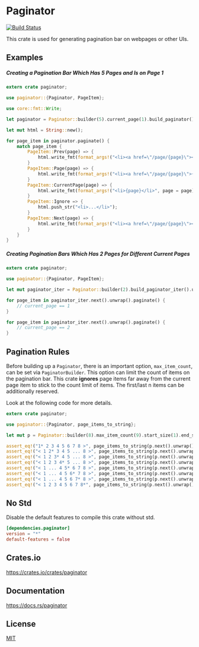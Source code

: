 Paginator
====================

[![Build Status](https://travis-ci.org/magiclen/paginator.svg?branch=master)](https://travis-ci.org/magiclen/paginator)

This crate is used for generating pagination bar on webpages or other UIs.

## Examples

##### Creating a Pagination Bar Which Has 5 Pages and Is on Page 1

```rust
extern crate paginator;

use paginator::{Paginator, PageItem};

use core::fmt::Write;

let paginator = Paginator::builder(5).current_page(1).build_paginator().unwrap();

let mut html = String::new();

for page_item in paginator.paginate() {
    match page_item {
        PageItem::Prev(page) => {
            html.write_fmt(format_args!("<li><a href=\"/page/{page}\"><i class=\"fas fa-angle-left\"></i></a></li>", page = page));
        }
        PageItem::Page(page) => {
            html.write_fmt(format_args!("<li><a href=\"/page/{page}\">{page}</a></li>", page = page));
        }
        PageItem::CurrentPage(page) => {
            html.write_fmt(format_args!("<li>{page}</li>", page = page));
        }
        PageItem::Ignore => {
            html.push_str("<li>...</li>");
        }
        PageItem::Next(page) => {
            html.write_fmt(format_args!("<li><a href=\"/page/{page}\"><i class=\"fas fa-angle-right\"></i></a></li>", page = page));
        }
    }
}
```

##### Creating Pagination Bars Which Has 2 Pages for Different Current Pages

```rust
extern crate paginator;

use paginator::{Paginator, PageItem};

let mut paginator_iter = Paginator::builder(2).build_paginator_iter().unwrap();

for page_item in paginator_iter.next().unwrap().paginate() {
    // current_page == 1
}

for page_item in paginator_iter.next().unwrap().paginate() {
    // current_page == 2
}
```

## Pagination Rules

Before building up a `Paginator`, there is an important option, `max_item_count`, can be set via `PaginatorBuilder`. This option can limit the count of items on the pagination bar. This crate **ignores** page items far away from the current page item to stick to the count limit of items. The first/last n items can be additionally reserved.

Look at the following code for more details.

```rust
extern crate paginator;

use paginator::{Paginator, page_items_to_string};

let mut p = Paginator::builder(8).max_item_count(9).start_size(1).end_size(1).build_paginator_iter().unwrap();

assert_eq!("1* 2 3 4 5 6 7 8 >", page_items_to_string(p.next().unwrap().paginate().as_slice()));
assert_eq!("< 1 2* 3 4 5 ... 8 >", page_items_to_string(p.next().unwrap().paginate().as_slice()));
assert_eq!("< 1 2 3* 4 5 ... 8 >", page_items_to_string(p.next().unwrap().paginate().as_slice()));
assert_eq!("< 1 2 3 4* 5 ... 8 >", page_items_to_string(p.next().unwrap().paginate().as_slice()));
assert_eq!("< 1 ... 4 5* 6 7 8 >", page_items_to_string(p.next().unwrap().paginate().as_slice()));
assert_eq!("< 1 ... 4 5 6* 7 8 >", page_items_to_string(p.next().unwrap().paginate().as_slice()));
assert_eq!("< 1 ... 4 5 6 7* 8 >", page_items_to_string(p.next().unwrap().paginate().as_slice()));
assert_eq!("< 1 2 3 4 5 6 7 8*", page_items_to_string(p.next().unwrap().paginate().as_slice()));
```

## No Std

Disable the default features to compile this crate without std.

```toml
[dependencies.paginator]
version = "*"
default-features = false
```

## Crates.io

https://crates.io/crates/paginator

## Documentation

https://docs.rs/paginator

## License

[MIT](LICENSE)
